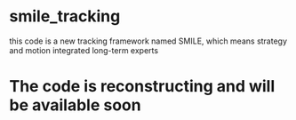 # smile_tracking
this code is a new tracking framework named SMILE, which means strategy and motion integrated long-term experts


# The code is reconstructing and will be available soon
